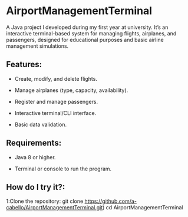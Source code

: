 <h1><strong>AirportManagementTerminal</h1></strong>

A Java project I developed during my first year at university. It’s an interactive terminal-based system for managing flights, airplanes, and passengers, designed for educational purposes and basic airline management simulations.

<h2><b>Features:</h2></b>

- Create, modify, and delete flights.

- Manage airplanes (type, capacity, availability).

- Register and manage passengers.

- Interactive terminal/CLI interface.

- Basic data validation.

<h2><b>Requirements:</h2></b>

- Java 8 or higher.

- Terminal or console to run the program.


<h2><b>How do I try it?:</h2></b>

1:Clone the repository:
git clone https://github.com/a-cabello/AirportManagementTerminal.git)
cd AirportManagementTerminal
